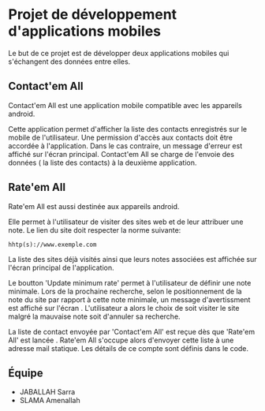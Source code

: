 # Projet de développement d'applications mobiles
Le but de ce projet est de développer deux applications mobiles qui s'échangent des données entre elles.

## Contact'em All 
Contact'em All est une application mobile compatible avec les appareils android. 

Cette application permet d'afficher la liste des contacts enregistrés sur le mobile de l'utilisateur. Une permission d'accès aux contacts doit être accordée à l'application. Dans le cas contraire, un message d'erreur est affiché sur l'écran principal. Contact'em All se charge de l'envoie des données ( la liste des contacts) à la deuxième application.   

## Rate'em All
Rate'em All est aussi destinée aux appareils android. 

Elle permet à l'utilisateur de visiter des sites web et de leur attribuer une note. Le lien du site doit respecter la norme suivante: 
```
hhtp(s)://www.exemple.com
```
La liste des sites déjà visités ainsi que leurs notes associées est affichée sur l'écran principal de l'application. 

Le boutton 'Update minimum rate' permet à l'utilisateur de définir une note minimale. Lors de la prochaine recherche, selon le positionnement de la note du site par rapport à cette note minimale, un message d'avertissment est affiché sur l'écran . L'utilisateur a alors le choix de soit visiter le site malgré la mauvaise note soit d'annuler sa recherche. 

La liste de contact envoyée par 'Contact'em All' est reçue dès que 'Rate'em All' est lancée . Rate'em All s'occupe alors d'envoyer cette liste à une adresse mail statique. Les détails de ce compte sont définis dans le code. 


## Équipe
* JABALLAH Sarra
* SLAMA Amenallah
